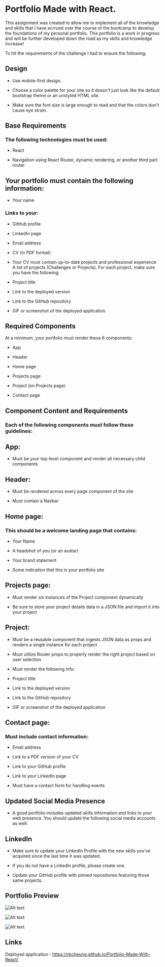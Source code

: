 # Portfolio Made with React.

This assignment was created to allow me to implement all of the knowledge and skills that I have acrrued over the course of the bootcamp to develop the foundations of my personal portfolio. This portfolio is a work in progress and will be further developed down the road as my skills and knowledge increase!

To hit the requirements of the challenge I had to ensure the following;

## Design
* Use mobile-first design.

* Choose a color palette for your site so it doesn't just look like the default bootstrap theme or an unstyled HTML site.

* Make sure the font size is large enough to read and that the colors don't cause eye strain.

## Base Requirements


### The following technologies must be used:

* React

* Navigation using React Router, dynamic rendering, or another third part router

## Your portfolio must contain the following information:

* Your name

### Links to your:

* GitHub profile

* LinkedIn page

* Email address

* CV (in PDF format)

* Your CV must contain up-to-date projects and professional experience
 A list of projects (Challenges or Projects). For each project, make sure you have the following:

* Project title

* Link to the deployed version

* Link to the GitHub repository

* GIF or screenshot of the deployed application

## Required Components

At a minimum, your portfolio must render these 6 components:

* App

* Header

* Home page

* Projects page

* Project (on Projects page)

* Contact page

## Component Content and Requirements

### Each of the following components must follow these guidelines:

## App:

* Must be your top-level component and render all necessary child components

## Header:

* Must be rendered across every page component of the site

* Must contain a Navbar

## Home page:

### This should be a welcome landing page that contains:

* Your Name

* A headshot of you (or an avatar)

* Your brand statement

* Some indication that this is your portfolio site

## Projects page:

* Must render six instances of the Project component dynamically

* Be sure to store your project details data in a JSON file and import it into your project

## Project:

* Must be a reusable component that ingests JSON data as props and renders a single instance for each project

* Must utilize Router props to properly render the right project based on user selection

* Must render the following info:

* Project title

* Link to the deployed version

* Link to the GitHub repository

* GIF or screenshot of the deployed application

## Contact page:

### Must include contact information:

* Email address

* Link to a PDF version of your CV

* Link to your GitHub profile

* Link to your LinkedIn page

* Must have a contact form for handling events

## Updated Social Media Presence

* A good portfolio includes updated skills information and links to your web presence. You should update the following social media accounts as well:

## LinkedIn

* Make sure to update your LinkedIn Profile with the new skills you've acquired since the last time it was updated.

* If you do not have a LinkedIn profile, please create one.

* Update your GitHub profile with pinned repositories featuring those same projects.



## Portfolio Preview

![Alt text](src/Images/Home.png)

![Alt text](src/Images/Work.png)

![Alt text](src/Contact.png)

## Links

Deployed application - https://rbcheung.github.io/Portfolio-Made-With-React/






